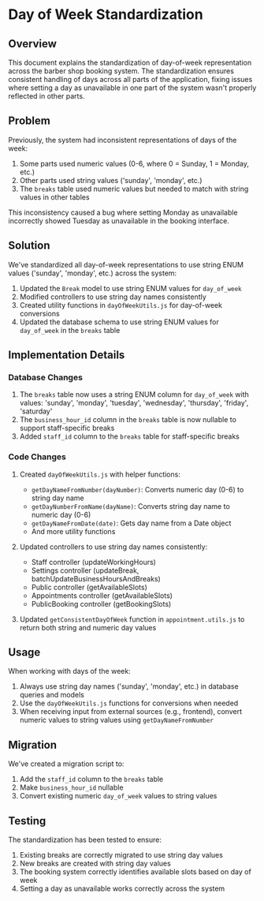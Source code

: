 # Day of Week Standardization

## Overview

This document explains the standardization of day-of-week representation across the barber shop booking system. The standardization ensures consistent handling of days across all parts of the application, fixing issues where setting a day as unavailable in one part of the system wasn't properly reflected in other parts.

## Problem

Previously, the system had inconsistent representations of days of the week:

1. Some parts used numeric values (0-6, where 0 = Sunday, 1 = Monday, etc.)
2. Other parts used string values ('sunday', 'monday', etc.)
3. The `breaks` table used numeric values but needed to match with string values in other tables

This inconsistency caused a bug where setting Monday as unavailable incorrectly showed Tuesday as unavailable in the booking interface.

## Solution

We've standardized all day-of-week representations to use string ENUM values ('sunday', 'monday', etc.) across the system:

1. Updated the `Break` model to use string ENUM values for `day_of_week`
2. Modified controllers to use string day names consistently
3. Created utility functions in `dayOfWeekUtils.js` for day-of-week conversions
4. Updated the database schema to use string ENUM values for `day_of_week` in the `breaks` table

## Implementation Details

### Database Changes

1. The `breaks` table now uses a string ENUM column for `day_of_week` with values: 'sunday', 'monday', 'tuesday', 'wednesday', 'thursday', 'friday', 'saturday'
2. The `business_hour_id` column in the `breaks` table is now nullable to support staff-specific breaks
3. Added `staff_id` column to the `breaks` table for staff-specific breaks

### Code Changes

1. Created `dayOfWeekUtils.js` with helper functions:
   - `getDayNameFromNumber(dayNumber)`: Converts numeric day (0-6) to string day name
   - `getDayNumberFromName(dayName)`: Converts string day name to numeric day (0-6)
   - `getDayNameFromDate(date)`: Gets day name from a Date object
   - And more utility functions

2. Updated controllers to use string day names consistently:
   - Staff controller (updateWorkingHours)
   - Settings controller (updateBreak, batchUpdateBusinessHoursAndBreaks)
   - Public controller (getAvailableSlots)
   - Appointments controller (getAvailableSlots)
   - PublicBooking controller (getBookingSlots)

3. Updated `getConsistentDayOfWeek` function in `appointment.utils.js` to return both string and numeric day values

## Usage

When working with days of the week:

1. Always use string day names ('sunday', 'monday', etc.) in database queries and models
2. Use the `dayOfWeekUtils.js` functions for conversions when needed
3. When receiving input from external sources (e.g., frontend), convert numeric values to string values using `getDayNameFromNumber`

## Migration

We've created a migration script to:

1. Add the `staff_id` column to the `breaks` table
2. Make `business_hour_id` nullable
3. Convert existing numeric `day_of_week` values to string values

## Testing

The standardization has been tested to ensure:

1. Existing breaks are correctly migrated to use string day values
2. New breaks are created with string day values
3. The booking system correctly identifies available slots based on day of week
4. Setting a day as unavailable works correctly across the system 